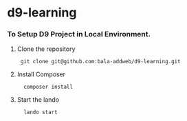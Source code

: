 # d9-learning

### To Setup D9 Project in Local Environment.
1. Clone the repository

        git clone git@github.com:bala-addweb/d9-learning.git
2. Install Composer

         composer install
3. Start the lando

         lando start
